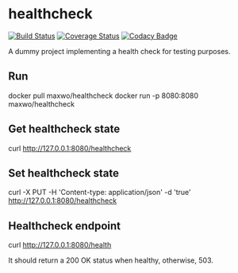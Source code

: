 # healthcheck
[![Build Status](https://travis-ci.org/maxwo/healthcheck.svg?branch=master)](https://travis-ci.org/maxwo/healthcheck) [![Coverage Status](https://coveralls.io/repos/github/maxwo/healthcheck/badge.svg?branch=master)](https://coveralls.io/github/maxwo/healthcheck?branch=master) [![Codacy Badge](https://api.codacy.com/project/badge/Grade/931f06b2a71446deb6bf58258ea83d8b)](https://www.codacy.com/app/maxwo/healthcheck?utm_source=github.com&amp;utm_medium=referral&amp;utm_content=maxwo/healthcheck&amp;utm_campaign=Badge_Grade)

A dummy project implementing a health check for testing purposes.

## Run
docker pull maxwo/healthcheck
docker run -p 8080:8080 maxwo/healthcheck

## Get healthcheck state
curl http://127.0.0.1:8080/healthcheck

## Set healthcheck state
curl -X PUT -H 'Content-type: application/json' -d 'true' http://127.0.0.1:8080/healthcheck

## Healthcheck endpoint
curl http://127.0.0.1:8080/health

It should return a 200 OK status when healthy, otherwise, 503.
